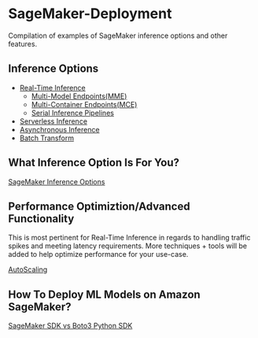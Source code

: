 # SageMaker-Deployment
Compilation of examples of SageMaker inference options and other features.

## Inference Options
- [Real-Time Inference](https://github.com/RamVegiraju/SageMaker-Deployment/tree/master/RealTime)
  - [Multi-Model Endpoints(MME)](https://github.com/RamVegiraju/SageMaker-Deployment/tree/master/RealTime/Multi-Model-Endpoint)
  - [Multi-Container Endpoints(MCE)](https://github.com/RamVegiraju/SageMaker-Deployment/tree/master/RealTime/Multi-Container)
  - [Serial Inference Pipelines](https://docs.aws.amazon.com/sagemaker/latest/dg/inference-pipelines.html)
- [Serverless Inference](https://github.com/RamVegiraju/SageMaker-Deployment/tree/master/Serverless)
- [Asynchronous Inference](https://github.com/RamVegiraju/SageMaker-Deployment/tree/master/Async)
- [Batch Transform](https://github.com/RamVegiraju/SageMaker-Deployment/tree/master/BatchTransform)

## What Inference Option Is For You?
[SageMaker Inference Options](https://ram-vegiraju.medium.com/what-sagemaker-inference-option-should-you-use-2e88c8fc70bf)


## Performance Optimiztion/Advanced Functionality
This is most pertinent for Real-Time Inference in regards to handling traffic spikes and meeting latency requirements. More techniques + tools will be added to help optimize performance for your use-case.

[AutoScaling](https://github.com/RamVegiraju/SageMaker-Deployment/tree/master/AdvancedFunctionality/AutoScaling)

## How To Deploy ML Models on Amazon SageMaker?
[SageMaker SDK vs Boto3 Python SDK](https://ram-vegiraju.medium.com/sagemaker-python-sdk-vs-boto3-sdk-45c424e8e250)
